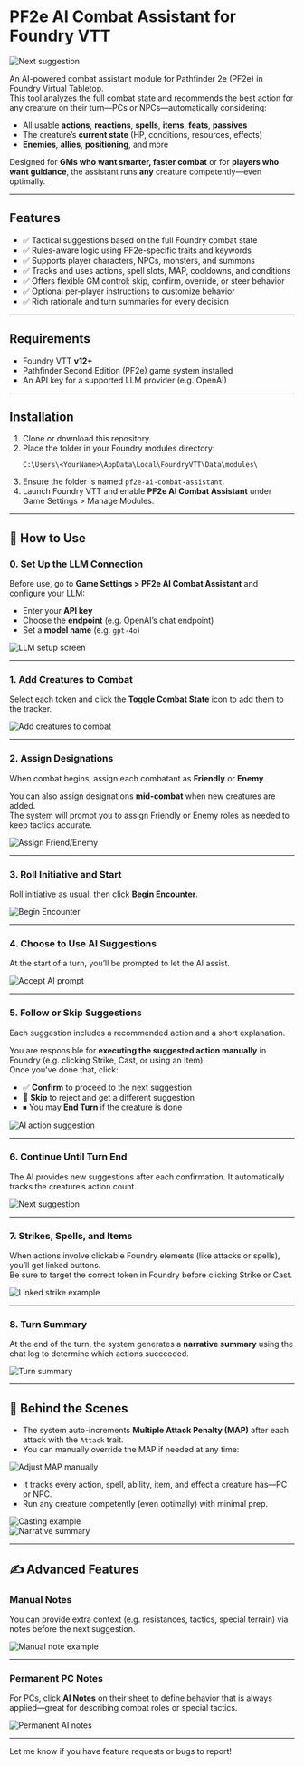 
# PF2e AI Combat Assistant for Foundry VTT

![Next suggestion](media/next-suggestion.png)

An AI-powered combat assistant module for Pathfinder 2e (PF2e) in Foundry Virtual Tabletop.  
This tool analyzes the full combat state and recommends the best action for any creature on their turn—PCs or NPCs—automatically considering:

- All usable **actions**, **reactions**, **spells**, **items**, **feats**, **passives**
- The creature’s **current state** (HP, conditions, resources, effects)
- **Enemies**, **allies**, **positioning**, and more

Designed for **GMs who want smarter, faster combat** or for **players who want guidance**, the assistant runs **any** creature competently—even optimally.

---

## Features

- ✅ Tactical suggestions based on the full Foundry combat state
- ✅ Rules-aware logic using PF2e-specific traits and keywords
- ✅ Supports player characters, NPCs, monsters, and summons
- ✅ Tracks and uses actions, spell slots, MAP, cooldowns, and conditions
- ✅ Offers flexible GM control: skip, confirm, override, or steer behavior
- ✅ Optional per-player instructions to customize behavior
- ✅ Rich rationale and turn summaries for every decision

---

## Requirements

- Foundry VTT **v12+**
- Pathfinder Second Edition (PF2e) game system installed
- An API key for a supported LLM provider (e.g. OpenAI)

---

## Installation

1. Clone or download this repository.
2. Place the folder in your Foundry modules directory:
   ```
   C:\Users\<YourName>\AppData\Local\FoundryVTT\Data\modules\
   ```
3. Ensure the folder is named `pf2e-ai-combat-assistant`.
4. Launch Foundry VTT and enable **PF2e AI Combat Assistant** under Game Settings > Manage Modules.

---

## 📘 How to Use

### 0. Set Up the LLM Connection

Before use, go to **Game Settings > PF2e AI Combat Assistant** and configure your LLM:

- Enter your **API key**
- Choose the **endpoint** (e.g. OpenAI’s chat endpoint)
- Set a **model name** (e.g. `gpt-4o`)

![LLM setup screen](media/llm-setup.png)

---

### 1. Add Creatures to Combat

Select each token and click the **Toggle Combat State** icon to add them to the tracker.

![Add creatures to combat](media/add-to-combat.png)

---

### 2. Assign Designations

When combat begins, assign each combatant as **Friendly** or **Enemy**.


You can also assign designations **mid-combat** when new creatures are added.  
The system will prompt you to assign Friendly or Enemy roles as needed to keep tactics accurate.


![Assign Friend/Enemy](media/assign-designations.png)

---

### 3. Roll Initiative and Start

Roll initiative as usual, then click **Begin Encounter**.

![Begin Encounter](media/begin-encounter.png)

---

### 4. Choose to Use AI Suggestions

At the start of a turn, you’ll be prompted to let the AI assist.

![Accept AI prompt](media/accept-ai.png)

---

### 5. Follow or Skip Suggestions

Each suggestion includes a recommended action and a short explanation.

You are responsible for **executing the suggested action manually** in Foundry (e.g. clicking Strike, Cast, or using an Item).  
Once you've done that, click:

- ✅ **Confirm** to proceed to the next suggestion
- 🔁 **Skip** to reject and get a different suggestion
- ⏹ You may **End Turn** if the creature is done

![AI action suggestion](media/action-suggestion.png)

---

### 6. Continue Until Turn End

The AI provides new suggestions after each confirmation. It automatically tracks the creature’s action count.

![Next suggestion](media/next-suggestion.png)

---

### 7. Strikes, Spells, and Items

When actions involve clickable Foundry elements (like attacks or spells), you’ll get linked buttons.  
Be sure to target the correct token in Foundry before clicking Strike or Cast.

![Linked strike example](media/linked-strike.png)

---

### 8. Turn Summary

At the end of the turn, the system generates a **narrative summary** using the chat log to determine which actions succeeded.

![Turn summary](media/turn-summary.png)

---

## 🧠 Behind the Scenes

- The system auto-increments **Multiple Attack Penalty (MAP)** after each attack with the `Attack` trait.
- You can manually override the MAP if needed at any time:
  
![Adjust MAP manually](media/adjust-map.png)

- It tracks every action, spell, ability, item, and effect a creature has—PC or NPC.
- Run any creature competently (even optimally) with minimal prep.

![Casting example](media/vision-of-death.png)  
![Narrative summary](media/dragon-turn-summary.png)

---

## ✍️ Advanced Features

### Manual Notes

You can provide extra context (e.g. resistances, tactics, special terrain) via notes before the next suggestion.

![Manual note example](media/manual-note.png)

---

### Permanent PC Notes

For PCs, click **AI Notes** on their sheet to define behavior that is always applied—great for describing combat roles or special tactics.

![Permanent AI notes](media/permanent-notes.png)

---

Let me know if you have feature requests or bugs to report!
